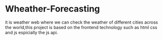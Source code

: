 # Wheather-Forecasting
it is weather web where we can check the weather of different cities across the world,this project is based on the frontend technology such as html css and js espicially the js api.
